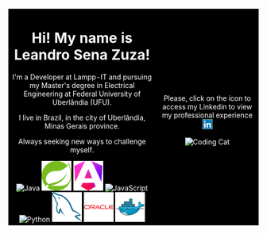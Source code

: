 <!DOCTYPE html>
<html lang="en">
<head>
    <meta charset="UTF-8">
    <meta name="viewport" content="width=device-width, initial-scale=1.0">
</head>
<body>
    <table style="text-align: center; background-color: black; color: white">
        <tr>
            <td>
                <h1>Hi! My name is <b>Leandro Sena Zuza</b>!</h1>
                <p>I'm a Developer at Lampp-IT and pursuing my Master's degree in Electrical Engineering at Federal University of Uberlândia (UFU).</p>
                <p>I live in Brazil, in the city of Uberlândia, Minas Gerais province.</p>
                <p>Always seeking new ways to challenge myself.</p>
                <div>
                    <img src="https://cdn.jsdelivr.net/gh/devicons/devicon/icons/java/java-original.svg" height="60" width="60" alt="Java">
                    <img src="https://github.com/devicons/devicon/blob/master/icons/spring/spring-original.svg" height="60" width="60" alt="Spring">
                    <img src="https://github.com/devicons/devicon/blob/master/icons/angular/angular-original.svg" height="60" width="60" alt="Angular">
                    <img src="https://cdn.jsdelivr.net/gh/devicons/devicon/icons/javascript/javascript-original.svg" height="60" width="60" alt="JavaScript">
                    <img src="https://cdn.jsdelivr.net/gh/devicons/devicon/icons/python/python-original-wordmark.svg" height="60" width="60" alt="Python">
                    <img src="https://github.com/devicons/devicon/blob/master/icons/mysql/mysql-original.svg" height="60" width="60" alt="MySQL">
                    <img src="https://github.com/devicons/devicon/blob/master/icons/oracle/oracle-original.svg" height="60" width="60" alt="Oracle">
                    <img src="https://github.com/devicons/devicon/blob/master/icons/docker/docker-original.svg" height="60" width="60" alt="Docker">  
                </div>
            </td>
            <td>
                <div class="code">
                  <p>Please, click on the icon to access my Linkedin to view my professional experience <a href="https://www.linkedin.com/in/leandrosenazuza/"><img src="https://github.com/devicons/devicon/blob/master/icons/linkedin/linkedin-original.svg" height="20" width="20" alt="LinkedIn"></a></p>
                    <img src="https://acegif.com/wp-content/uploads/cat-typing-2.gif" height="200" width="200" alt="Coding Cat">
                </div>
            </td>
        </tr>
    </table>
</body>
</html>
